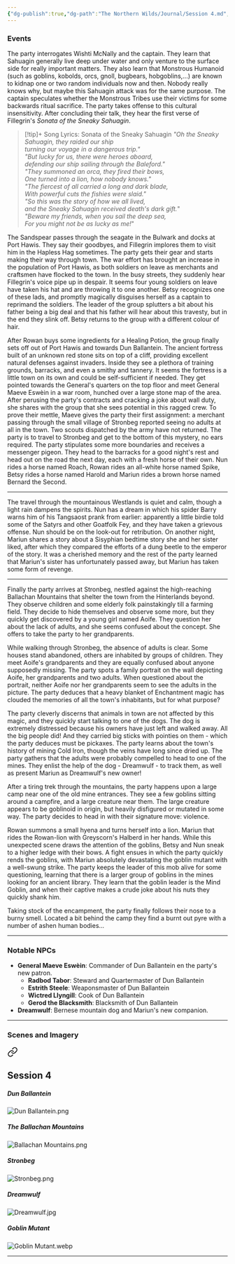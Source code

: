 ```yaml
---
{"dg-publish":true,"dg-path":"The Northern Wilds/Journal/Session 4.md","permalink":"/the-northern-wilds/journal/session-4/","tags":["TTRPG/Campaigns/Northern-Wilds","Journal"]}
---
```


### Events
The party interrogates Wishti McNally and the captain. They learn that Sahuagin generally live deep under water and only venture to the surface side for really important matters. They also learn that Monstrous Humanoid (such as goblins, kobolds, orcs, gnoll, bugbears, hobgoblins,...) are known to kidnap one or two random individuals now and then. Nobody really knows why, but maybe this Sahuagin attack was for the same purpose. The captain speculates whether the Monstrous Tribes use their victims for some backwards ritual sacrifice. The party takes offense to this cultural insensitivity. After concluding their talk, they hear the first verse of Fillegrin's *Sonata of the Sneaky Sahuagin*.

>[!tip]+ Song Lyrics: Sonata of the Sneaky Sahuagin
>_"Oh the Sneaky Sahuagin, they raided our ship_  
_turning our voyage in a dangerous trip."_  
_"But lucky for us, there were heroes aboard,_  
_defending our ship sailing through the Baleford."_  
_"They summoned an orca, they fired their bows,_  
_One turned into a lion, how nobody knows."_  
_"The fiercest of all carried a long and dark blade,_  
_With powerful cuts the fishies were slaid."_  
_"So this was the story of how we all lived,_  
_and the Sneaky Sahuagin received death's dark gift._"  
_"Beware my friends, when you sail the deep sea,_  
_For you might not be as lucky as me!_"

The Sandspear passes through the seagate in the Bulwark and docks at Port Hawis. They say their goodbyes, and Fillegrin implores them to visit him in the Hapless Hag sometimes. The party gets their gear and starts making their way through town. The war effort has brought an increase in the population of Port Hawis, as both soldiers on leave as merchants and craftsmen have flocked to the town. In the busy streets, they suddenly hear Fillegrin's voice pipe up in despair. It seems four young soldiers on leave have taken his hat and are throwing it to one another. Betsy recognizes one of these lads, and promptly magically disguises herself as a captain to reprimand the soldiers. The leader of the group splutters a bit about his father being a big deal and that his father will hear about this travesty, but in the end they slink off. Betsy returns to the group with a different colour of hair.

After Rowan buys some ingredients for a Healing Potion, the group finally sets off out of Port Hawis and towards Dun Ballantein. The ancient fortress built of an unknown red stone sits on top of a cliff, providing excellent natural defenses against invaders. Inside they see a plethora of training grounds, barracks, and even a smithy and tannery. It seems the fortress is a little town on its own and could be self-sufficient if needed. They get pointed towards the General's quarters on the top floor and meet General Maeve Eswèin in a war room, hunched over a large stone map of the area. After perusing the party's contracts and cracking a joke about wall duty, she shares with the group that she sees potential in this ragged crew. To prove their mettle, Maeve gives the party their first assignment: a merchant passing through the small village of Stronbeg reported seeing no adults at all in the town. Two scouts dispatched by the army have not returned. The party is to travel to Stronbeg and get to the bottom of this mystery, no ears required. The party stipulates some more boundaries and receives a messenger pigeon. They head to the barracks for a good night's rest and head out on the road the next day, each with a fresh horse of their own. Nun rides a horse named Roach, Rowan rides an all-white horse named Spike, Betsy rides a horse named Harold and Mariun rides a brown horse named Bernard the Second.

---
The travel through the mountainous Westlands is quiet and calm, though a light rain dampens the spirits. Nun has a dream in which his spider Barry warns him of his Tangsaost prank from earlier: apparently a little birdie told some of the Satyrs and other Goatfolk Fey, and they have taken a grievous offense. Nun should be on the look-out for retribution. On another night, Mariun shares a story about a Sisyphian bedtime story she and her sister liked, after which they compared the efforts of a dung beetle to the emperor of the story. It was a cherished memory and the rest of the party learned that Mariun's sister has unfortunately passed away, but Mariun has taken some form of revenge.

---
Finally the party arrives at Stronbeg, nestled against the high-reaching Ballachan Mountains that shelter the town from the Hinterlands beyond. They observe children and some elderly folk painstakingly till a farming field. They decide to hide themselves and observe some more, but they quickly get discovered by a young girl named Aoife. They question her about the lack of adults, and she seems confused about the concept. She offers to take the party to her grandparents.

While walking through Stronbeg, the absence of adults is clear. Some houses stand abandoned, others are inhabited by groups of children. They meet Aoife's grandparents and they are equally confused about anyone supposedly missing. The party spots a family portrait on the wall depicting Aoife, her grandparents and two adults. When questioned about the portrait, neither Aoife nor her grandparents seem to see the adults in the picture. The party deduces that a heavy blanket of Enchantment magic has clouded the memories of all the town's inhabitants, but for what purpose?

The party cleverly discerns that animals in town are not affected by this magic, and they quickly start talking to one of the dogs. The dog is extremely distressed because his owners have just left and walked away. All the big people did! And they carried big sticks with pointies on them - which the party deduces must be pickaxes. The party learns about the town's history of mining Cold Iron, though the veins have long since dried up. The party gathers that the adults were probably compelled to head to one of the mines. They enlist the help of the dog - Dreamwulf - to track them, as well as present Mariun as Dreamwulf's new owner!

After a tiring trek through the mountains, the party happens upon a large camp near one of the old mine entrances. They see a few goblins sitting around a campfire, and a large creature near them. The large creature appears to be goblinoid in origin, but heavily disfigured or mutated in some way. The party decides to head in with their signature move: violence.

Rowan summons a small hyena and turns herself into a lion. Mariun that rides the Rowan-lion with Greyscorn's Halberd in her hands. While this unexpected scene draws the attention of the goblins, Betsy and Nun sneak to a higher ledge with their bows. A fight ensues in which the party quickly rends the goblins, with Mariun absolutely devastating the goblin mutant with a well-swung strike. The party keeps the leader of this mob alive for some questioning, learning that there is a larger group of goblins in the mines looking for an ancient library. They learn that the goblin leader is the Mind Goblin, and when their captive makes a crude joke about his nuts they quickly shank him.

Taking stock of the encampment, the party finally follows their nose to a burny smell. Located a bit behind the camp they find a burnt out pyre with a number of ashen human bodies...

---
### Notable NPCs
- **General Maeve Eswèin**: Commander of Dun Ballantein en the party's new patron.
	- **Radbod Tabor**: Steward and Quartermaster of Dun Ballantein
	- **Estrith Steele**: Weaponsmaster of Dun Ballantein
	- **Wictred Llyngill**: Cook of Dun Ballantein
	- **Gerod the Blacksmith**: Blacksmith of Dun Ballantein
- **Dreamwulf**: Bernese mountain dog and Mariun's new companion.

---
### Scenes and Imagery

<div class="transclusion internal-embed is-loaded"><a class="markdown-embed-link" href="/the-northern-wilds/reference-material/scenes-and-imagery/#session-4" aria-label="Open link"><svg xmlns="http://www.w3.org/2000/svg" width="24" height="24" viewBox="0 0 24 24" fill="none" stroke="currentColor" stroke-width="2" stroke-linecap="round" stroke-linejoin="round" class="svg-icon lucide-link"><path d="M10 13a5 5 0 0 0 7.54.54l3-3a5 5 0 0 0-7.07-7.07l-1.72 1.71"></path><path d="M14 11a5 5 0 0 0-7.54-.54l-3 3a5 5 0 0 0 7.07 7.07l1.71-1.71"></path></svg></a><div class="markdown-embed">



## Session 4
##### Dun Ballantein
![Dun Ballantein.png](/img/user/z_attachments/Dun%20Ballantein.png)

##### The Ballachan Mountains
![Ballachan Mountains.png](/img/user/z_attachments/Ballachan%20Mountains.png)

##### Stronbeg
![Stronbeg.png](/img/user/z_attachments/Stronbeg.png)

##### Dreamwulf
![Dreamwulf.jpg](/img/user/z_attachments/Dreamwulf.jpg)

##### Goblin Mutant
![Goblin Mutant.webp](/img/user/z_attachments/Goblin%20Mutant.webp)

---

</div></div>
